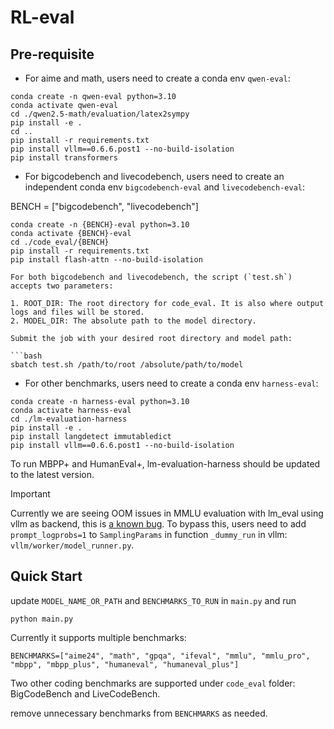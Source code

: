 # RL-eval

## Pre-requisite
- For aime and math, users need to create a conda env `qwen-eval`:
```
conda create -n qwen-eval python=3.10
conda activate qwen-eval
cd ./qwen2.5-math/evaluation/latex2sympy
pip install -e .
cd ..
pip install -r requirements.txt 
pip install vllm==0.6.6.post1 --no-build-isolation
pip install transformers
```

- For bigcodebench and livecodebench, users need to create an independent conda env `bigcodebench-eval` and `livecodebench-eval`:

BENCH = ["bigcodebench", "livecodebench"]

```
conda create -n {BENCH}-eval python=3.10
conda activate {BENCH}-eval
cd ./code_eval/{BENCH}
pip install -r requirements.txt 
pip install flash-attn --no-build-isolation

For both bigcodebench and livecodebench, the script (`test.sh`) accepts two parameters:

1. ROOT_DIR: The root directory for code_eval. It is also where output logs and files will be stored.
2. MODEL_DIR: The absolute path to the model directory.

Submit the job with your desired root directory and model path:

```bash
sbatch test.sh /path/to/root /absolute/path/to/model
```

- For other benchmarks, users need to create a conda env `harness-eval`:
```
conda create -n harness-eval python=3.10
conda activate harness-eval
cd ./lm-evaluation-harness
pip install -e .
pip install langdetect immutabledict
pip install vllm==0.6.6.post1 --no-build-isolation
```

To run MBPP+ and HumanEval+, lm-evaluation-harness should be updated to the latest version.

> [!IMPORTANT]  
> Currently we are seeing OOM issues in MMLU evaluation with lm_eval using vllm as backend, this is [a known bug](https://github.com/EleutherAI/lm-evaluation-harness/issues/2490). To bypass this, users need to add `prompt_logprobs=1` to `SamplingParams` in function `_dummy_run` in vllm: `vllm/worker/model_runner.py`.

## Quick Start
update `MODEL_NAME_OR_PATH` and `BENCHMARKS_TO_RUN` in `main.py` and run
```
python main.py
```

Currently it supports multiple benchmarks: 
```
BENCHMARKS=["aime24", "math", "gpqa", "ifeval", "mmlu", "mmlu_pro", "mbpp", "mbpp_plus", "humaneval", "humaneval_plus"]
```

Two other coding benchmarks are supported under `code_eval` folder: BigCodeBench and LiveCodeBench.

remove unnecessary benchmarks from `BENCHMARKS` as needed.